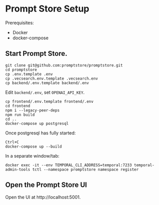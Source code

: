 # Prompt Store Setup

Prerequisites:

- Docker
- docker-compose

## Start Prompt Store.

    git clone git@github.com:promptstore/promptstore.git
    cd promptstore
    cp .env.template .env
    cp .vecsearch.env.template .vecsearch.env
    cp backend/.env.template backend/.env

Edit `backend/.env`, set `OPENAI_API_KEY`.

    cp frontend/.env.template frontend/.env
    cd frontend
    npm i --legacy-peer-deps
    npm run build
    cd ..
    docker-compose up postgresql

Once postgresql has fully started:

    Ctrl+C
    docker-compose up --build

In a separate window/tab:

    docker exec -it --env TEMPORAL_CLI_ADDRESS=temporal:7233 temporal-admin-tools tctl --namespace promptstore namespace register

## Open the Prompt Store UI

Open the UI at http://localhost:5001.
